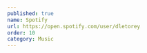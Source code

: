 ```yaml
---
published: true
name: Spotify
url: https://open.spotify.com/user/dletorey
order: 10
category: Music
---
```

